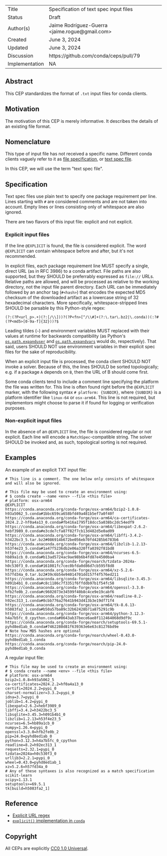 <table>
<tr><td> Title </td><td> Specification of text spec input files </td>
<tr><td> Status </td><td> Draft </td></tr>
<tr><td> Author(s) </td><td> Jaime Rodríguez-Guerra &lt;jaime.rogue@gmail.com&gt;</td></tr>
<tr><td> Created </td><td> June 3, 2024 </td></tr>
<tr><td> Updated </td><td> June 3, 2024 </td></tr>
<tr><td> Discussion </td><td> https://github.com/conda/ceps/pull/79 </td></tr>
<tr><td> Implementation </td><td> NA </td></tr>
</table>

## Abstract

This CEP standardizes the format of `.txt` input files for conda clients.

## Motivation

The motivation of this CEP is merely informative. It describes the details of an existing file format.

## Nomenclature

This type of input file has not received a specific name. Different conda clients vaguely refer to it as [file specification](https://github.com/conda/conda/blob/841d9d57fd96ad27cda4b7c43549104a96f961ce/conda/cli/helpers.py#L90-L91), or [text spec file](https://github.com/mamba-org/mamba/blob/9300a6530cac4f5575e7f8aa4049fbb9c1150909/docs/source/user_guide/micromamba.rst?plain=1#L143).

In this CEP, we will use the term "text spec file".

## Specification

Text spec files use plain text to specify one package requirement per line. Lines starting with `#` are considered comments and are not taken into account. Empty lines or lines consisting only of whitespace are also ignored.

There are two flavors of this input file: explicit and not explicit.

### Explicit input files

If the line `@EXPLICIT` is found, the file is considered explicit. The word `@EXPLICIT` can contain whitespace before and after, but it's not recommended.

In explicit files, each package requirement line MUST specify a single, direct URL (as in RFC 3986) to a conda artifact. File paths are also supported, but they SHOULD be preferrably expressed as `file://` URLs. Relative paths are allowed, and will be processed as relative to the working directory, not the input file parent directory. Each URL can be immediately followed by an anchor tag (`#<hash>`) that encodes the expected MD5 checksum of the downloaded artifact as a lowercase string of 32 hexadecimal characters. More specifically, whitespace-stripped lines SHOULD be parsable by this Python-style regex:

```re
(?:(?P<url_p>.+)(?:[/\\]))?(?P<fn>[^/\\#]+(?:\.tar\.bz2|\.conda))(:?#(?P<md5>[0-9a-f]{32}))?$
```

Leading tildes (`~`) and environment variables MUST replaced with their values at runtime for backwards compatibility (as Python's [`os.path.expanduser`](https://docs.python.org/3/library/os.path.html#os.path.expanduser) and [`os.path.expandvars`](https://docs.python.org/3/library/os.path.html#os.path.expandvars) would do, respectively). That said, users SHOULD NOT use environment variables in their explicit spec files for the sake of reproducibility.

When an explicit input file is processed, the conda client SHOULD NOT invoke a solver. Because of this, the lines SHOULD be sorted topologically; e.g. if a package `A` depends on `B`, then the URL of B should come first.

Some conda clients tend to include a comment line specifying the platform the file was written for. This line is often found right before the `@EXPLICIT` marker, with the following syntax `# platform: {SUBDIR}`, where `{SUBDIR}` is a platform identifier like `linux-64` or `osx-arm64`. This line is not required, but implementors might choose to parse it if found for logging or verification purposes.

### Non-explicit input files

In the absence of an `@EXPLICIT` line, the file is considered regular or not explicit. Each line will encode a `MatchSpec`-compatible string. The solver SHOULD be invoked and, as such, topological sorting is not required.

## Examples

An example of an explicit TXT input file:

```
# This line is a comment. The one below only consists of whitespace and will also be ignored.
    
# This file may be used to create an environment using:
# $ conda create --name <env> --file <this file>
# platform: osx-arm64
@EXPLICIT
https://conda.anaconda.org/conda-forge/osx-arm64/bzip2-1.0.8-h93a5062_5.conda#1bbc659ca658bfd49a481b5ef7a0f40f
https://conda.anaconda.org/conda-forge/osx-arm64/ca-certificates-2024.2.2-hf0a4a13_0.conda#fb416a1795f18dcc5a038bc2dc54edf9
https://conda.anaconda.org/conda-forge/osx-arm64/libexpat-2.6.2-hebf3989_0.conda#e3cde7cfa87f82f7cb13d482d5e0ad09
https://conda.anaconda.org/conda-forge/osx-arm64/libffi-3.4.2-h3422bc3_5.tar.bz2#086914b672be056eb70fd4285b6783b6
https://conda.anaconda.org/conda-forge/osx-arm64/libzlib-1.2.13-h53f4e23_5.conda#1a47f5236db2e06a320ffa0392f81bd8
https://conda.anaconda.org/conda-forge/osx-arm64/ncurses-6.5-hb89a1cb_0.conda#b13ad5724ac9ae98b6b4fd87e4500ba4
https://conda.anaconda.org/conda-forge/noarch/tzdata-2024a-h0c530f3_0.conda#161081fc7cec0bfda0d86d7cb595f8d8
https://conda.anaconda.org/conda-forge/osx-arm64/xz-5.2.6-h57fd34a_0.tar.bz2#39c6b54e94014701dd157f4f576ed211
https://conda.anaconda.org/conda-forge/osx-arm64/libsqlite-3.45.3-h091b4b1_0.conda#c8c1186c7f3351f6ffddb97b1f54fc58
https://conda.anaconda.org/conda-forge/osx-arm64/openssl-3.3.0-hfb2fe0b_2.conda#c9602073e34599f40b8c4ce9e19cabf6
https://conda.anaconda.org/conda-forge/osx-arm64/readline-8.2-h92ec313_1.conda#8cbb776a2f641b943d413b3e19df71f4
https://conda.anaconda.org/conda-forge/osx-arm64/tk-8.6.13-h5083fa2_1.conda#b50a57ba89c32b62428b71a875291c9b
https://conda.anaconda.org/conda-forge/osx-arm64/python-3.12.3-h4a7b5fc_0_cpython.conda#8643ab37bece6ae8f112464068d9df9c
https://conda.anaconda.org/conda-forge/noarch/setuptools-69.5.1-pyhd8ed1ab_0.conda#7462280d81f639363e6e63c81276bd9e
# Note how MD5 hashes are optional
https://conda.anaconda.org/conda-forge/noarch/wheel-0.43.0-pyhd8ed1ab_1.conda
https://conda.anaconda.org/conda-forge/noarch/pip-24.0-pyhd8ed1ab_0.conda
```

A regular input file:

```
# This file may be used to create an environment using:
# $ conda create --name <env> --file <this file>
# platform: osx-arm64
bzip2=1.0.8=h93a5062_5
ca-certificates=2024.2.2=hf0a4a13_0
certifi=2024.2.2=pypi_0
charset-normalizer=3.3.2=pypi_0
idna=3.7=pypi_0
joblib=1.4.2=pypi_0
libexpat=2.6.2=hebf3989_0
libffi=3.4.2=h3422bc3_5
libsqlite=3.45.3=h091b4b1_0
libzlib=1.2.13=h53f4e23_5
ncurses=6.5=hb89a1cb_0
numpy=1.26.4=pypi_0
openssl=3.3.0=hfb2fe0b_2
pip=24.0=pyhd8ed1ab_0
python=3.12.3=h4a7b5fc_0_cpython
readline=8.2=h92ec313_1
requests=2.32.1=pypi_0
tzdata=2024a=h0c530f3_0
urllib3=2.2.1=pypi_0
wheel=0.43.0=pyhd8ed1ab_1
xz=5.2.6=h57fd34a_0
# Any of these syntaxes is also recognized as a match specification
scikit-learn
scipy=1.13.1
setuptools>=69.5.1
tk[build=h5083fa2_1]
```

## Reference

- [Explicit URL regex](https://github.com/conda/conda/blob/841d9d57fd96ad27cda4b7c43549104a96f961ce/conda/misc.py#L50-L54)
- [`explicit()` implementation in `conda`](https://github.com/conda/conda/blob/841d9d57fd96ad27cda4b7c43549104a96f961ce/conda/misc.py#L57-L145)

## Copyright

All CEPs are explicitly [CC0 1.0 Universal](https://creativecommons.org/publicdomain/zero/1.0/).
